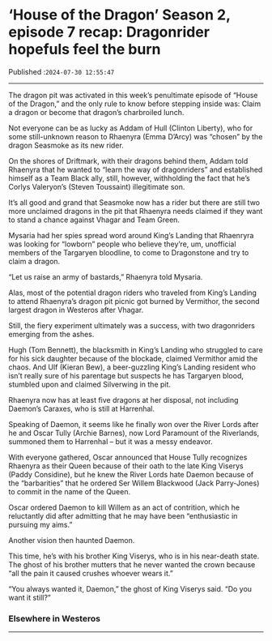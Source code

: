 # ‘House of the Dragon’ Season 2, episode 7 recap: Dragonrider hopefuls feel the burn

Published :`2024-07-30 12:55:47`

---

The dragon pit was activated in this week’s penultimate episode of “House of the Dragon,” and the only rule to know before stepping inside was: Claim a dragon or become that dragon’s charbroiled lunch.

Not everyone can be as lucky as Addam of Hull (Clinton Liberty), who for some still-unknown reason to Rhaenyra (Emma D’Arcy) was “chosen” by the dragon Seasmoke as its new rider.

On the shores of Driftmark, with their dragons behind them, Addam told Rhaenyra that he wanted to “learn the way of dragonriders” and established himself as a Team Black ally, still, however, withholding the fact that he’s Corlys Valeryon’s (Steven Toussaint) illegitimate son.

It’s all good and grand that Seasmoke now has a rider but there are still two more unclaimed dragons in the pit that Rhaenyra needs claimed if they want to stand a chance against Vhagar and Team Green.

Mysaria had her spies spread word around King’s Landing that Rhaenryra was looking for “lowborn” people who believe they’re, um, unofficial members of the Targaryen bloodline, to come to Dragonstone and try to claim a dragon.

“Let us raise an army of bastards,” Rhaenyra told Mysaria.

Alas, most of the potential dragon riders who traveled from King’s Landing to attend Rhaenyra’s dragon pit picnic got burned by Vermithor, the second largest dragon in Westeros after Vhagar.

Still, the fiery experiment ultimately was a success, with two dragonriders emerging from the ashes.

Hugh (Tom Bennett), the blacksmith in King’s Landing who struggled to care for his sick daughter because of the blockade, claimed Vermithor amid the chaos. And Ulf (Kieran Bew), a beer-guzzling King’s Landing resident who isn’t really sure of his parentage but suspects he has Targaryen blood, stumbled upon and claimed Silverwing in the pit.

Rhaenyra now has at least five dragons at her disposal, not including Daemon’s Caraxes, who is still at Harrenhal.

Speaking of Daemon, it seems like he finally won over the River Lords after he and Oscar Tully (Archie Barnes), now Lord Paramount of the Riverlands, summoned them to Harrenhal – but it was a messy endeavor.

With everyone gathered, Oscar announced that House Tully recognizes Rhaenyra as their Queen because of their oath to the late King Viserys (Paddy Considine), but he knew the River Lords hate Daemon because of the “barbarities” that he ordered Ser Willem Blackwood (Jack Parry-Jones) to commit in the name of the Queen.

Oscar ordered Daemon to kill Willem as an act of contrition, which he reluctantly did after admitting that he may have been “enthusiastic in pursuing my aims.”

Another vision then haunted Daemon.

This time, he’s with his brother King Viserys, who is in his near-death state. The ghost of his brother mutters that he never wanted the crown because “all the pain it caused crushes whoever wears it.”

“You always wanted it, Daemon,” the ghost of King Viserys said. “Do you want it still?”

### Elsewhere in Westeros

---


